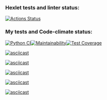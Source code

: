 ### Hexlet tests and linter status:
[![Actions Status](https://github.com/zabulyaka/python-project-50/actions/workflows/hexlet-check.yml/badge.svg)](https://github.com/zabulyaka/python-project-50/actions)

### My tests and Code-climate status:
[![Python CI](https://github.com/zabulyaka/python-project-50/actions/workflows/pyci.yaml/badge.svg)](https://github.com/zabulyaka/python-project-50/actions/workflows/pyci.yaml)[![Maintainability](https://api.codeclimate.com/v1/badges/b7b7a02c3dfe36b8394e/maintainability)](https://codeclimate.com/github/zabulyaka/python-project-50/maintainability)[![Test Coverage](https://api.codeclimate.com/v1/badges/b7b7a02c3dfe36b8394e/test_coverage)](https://codeclimate.com/github/zabulyaka/python-project-50/test_coverage)

[![asciicast](https://asciinema.org/a/AqC90y4ya27eRHDgy7eZMgek1.svg)](https://asciinema.org/a/AqC90y4ya27eRHDgy7eZMgek1)

[![asciicast](https://asciinema.org/a/QvAALwPN8XqzxkeiKWPzJiGOo.svg)](https://asciinema.org/a/QvAALwPN8XqzxkeiKWPzJiGOo)

[![asciicast](https://asciinema.org/a/4o8dL1OofBz7M0lkKwayjY7bO.svg)](https://asciinema.org/a/4o8dL1OofBz7M0lkKwayjY7bO)

[![asciicast](https://asciinema.org/a/cMskAllWjOC74BtCmZi03MiAP.svg)](https://asciinema.org/a/cMskAllWjOC74BtCmZi03MiAP)

[![asciicast](https://asciinema.org/a/Sj3oiWMx9MK04rcFQaeF5ChN0.svg)](https://asciinema.org/a/Sj3oiWMx9MK04rcFQaeF5ChN0)
